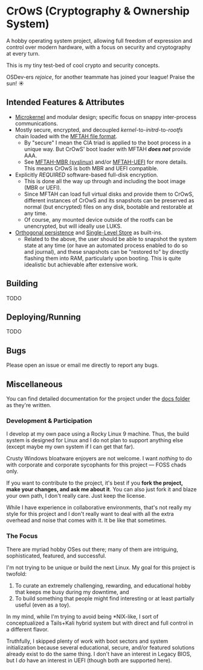 # CrOwS (Cryptography & Ownership System)
A hobby operating system project, allowing full freedom of expression and control over modern hardware, with a focus on security and cryptography at every turn.

This is my tiny test-bed of cool crypto and security concepts.

OSDev-ers _rejoice_, for another teammate has joined your league! Praise the sun! ☀️


## Intended Features & Attributes
- [Microkernel](https://en.wikipedia.org/wiki/Microkernel) and modular design; specific focus on snappy inter-process communications.
- Mostly secure, encrypted, and decoupled _kernel_-to-_initrd_-to-_rootfs_ chain loaded with the [MFTAH file format](https://github.com/NotsoanoNimus/MFTAH).
  - By "secure" I mean the CIA triad is applied to the boot process in a unique way. But CrOwS' boot loader with MFTAH ***does not*** provide AAA.
  - See [MFTAH-MBR (syslinux)](https://github.com/NotsoanoNimus/syslinux) and/or [MFTAH-UEFI](https://github.com/NotsoanoNimus/MFTAH-UEFI) for more details. This means CrOwS is both MBR and UEFI compatible.
- Explicitly _REQUIRED_ software-based full-disk encryption.
  - This is done all the way up through and including the boot image (MBR or UEFI).
  - Since MFTAH can load full virtual disks and provide them to CrOwS, different instances of CrOwS and its snapshots can be preserved as normal (but encrypted) files on any disk, bootable and restorable at any time.
  - Of course, any mounted device outside of the rootfs can be unencrypted, but will ideally use LUKS.
- [Orthogonal persistence](https://en.wikipedia.org/wiki/Persistence_(computer_science)) and [Single-Level Store](https://en.wikipedia.org/wiki/Single-level_store) as built-ins.
  - Related to the above, the user should be able to snapshot the system state at any time (or have an automated process enabled to do so and journal), and these snapshots can be "restored to" by directly flashing them into RAM, particularly upon booting. This is quite idealistic but achievable after extensive work.


## Building
TODO


## Deploying/Running
TODO


## Bugs
Please open an issue or email me directly to report any bugs.

## Miscellaneous
You can find detailed documentation for the project under the [docs folder](/docs/) as they're written.


### Development & Participation
I develop at my own pace using a Rocky Linux 9 machine. Thus, the build system is designed for Linux and I do not plan to support anything else (except maybe my own system if I can get that far).

Crusty Windows bloatware enjoyers are not welcome. I want _nothing_ to do with corporate and corporate sycophants for this project &mdash; FOSS chads only.

If you want to contribute to the project, it's best if you **fork the project, make your changes, and ask me about it**. You can also just fork it and blaze your own path, I don't really care. Just keep the license.

While I have experience in collaborative environments, that's not really my style for this project and I don't really want to deal with all the extra overhead and noise that comes with it. It be like that sometimes.


### The Focus
There are myriad hobby OSes out there; many of them are intriguing, sophisticated, featured, and successful.

I'm not trying to be unique or build the next Linux. My goal for this project is twofold:
1. To curate an extremely challenging, rewarding, and educational hobby that keeps me busy during my downtime, and
2. To build something that people might find interesting or at least partially useful (even as a toy).

In my mind, while I'm trying to avoid being *NIX-like, I sort of conceptualized a Tails+Kali hybrid system but with direct and full control in a different flavor.

Truthfully, I skipped plenty of work with boot sectors and system initialization because several educational, secure, and/or featured solutions already exist to do the same thing. I don't have an interest in Legacy BIOS, but I _do_ have an interest in UEFI (though both are supported here).
